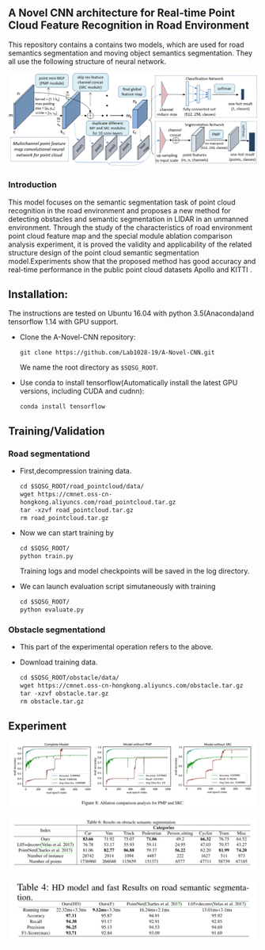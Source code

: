 ## A Novel CNN architecture for Real-time Point Cloud Feature Recognition in Road Environment

This repository contains a contains two models, which are used for road semantics segmentation and moving object semantics segmentation. They all use the following structure of neural network.

<p align="center">
    <img src="https://github.com/Lab1028-19/A-Novel-CNN/blob/master/img/Multichannel%20point%20feature%20map%20convolutional%20neural%20network%20for%20point%20cloud.png" width="600" />
</p>


### Introduction
This model focuses on the semantic segmentation task of point cloud recognition in the road environment and proposes a new method for detecting obstacles and semantic segmentation in LIDAR in an unmanned environment. Through the study of the characteristics of road environment point cloud feature map and the special module ablation comparison analysis experiment, it is proved the validity and applicability of the related structure design of the point cloud semantic segmentation model.Experiments show that the proposed method has good accuracy and real-time performance in the public point cloud datasets Apollo and KITTI .


## Installation:

The instructions are tested on Ubuntu 16.04 with python 3.5(Anaconda)and tensorflow 1.14 with GPU support.

- Clone the A-Novel-CNN repository:

    ```Shell
    git clone https://github.com/Lab1028-19/A-Novel-CNN.git
    ```
    
  We name the root directory as `$SQSG_ROOT`.


- Use conda to install tensorflow(Automatically install the latest GPU versions, including CUDA and cudnn):

    ```Shell
    conda install tensorflow
    ```


## Training/Validation
### Road segmentationd
- First,decompression training data.

    ```Shell
    cd $SQSG_ROOT/road_pointcloud/data/
    wget https://cmnet.oss-cn-hongkong.aliyuncs.com/road_pointcloud.tar.gz
    tar -xzvf road_pointcloud.tar.gz
    rm road_pointcloud.tar.gz
    ```

- Now we can start training by
    ```Shell
    cd $SQSG_ROOT/
    python train.py
    ```
   Training logs and model checkpoints will be saved in the log directory.
   
- We can launch evaluation script simutaneously with training

    ```Shell
    cd $SQSG_ROOT/
    python evaluate.py
    ```
    
### Obstacle segmentationd
 - This part of the experimental operation refers to the above.
 - Download training data.

    ```Shell
    cd $SQSG_ROOT/obstacle/data/
    wget https://cmnet.oss-cn-hongkong.aliyuncs.com/obstacle.tar.gz
    tar -xzvf obstacle.tar.gz
    rm obstacle.tar.gz
    ```
## Experiment
<p align="center">
    <img src="https://github.com/Lab1028-19/A-Novel-CNN/blob/master/img/Ablation.PNG" width="600" />
</p>

<p align="center">
    <img src="https://github.com/Lab1028-19/A-Novel-CNN/blob/master/img/semantic.PNG" width="600" />
</p>

<p align="center">
    <img src="https://github.com/Lab1028-19/A-Novel-CNN/blob/master/img/road.PNG" width="600" />
</p>





